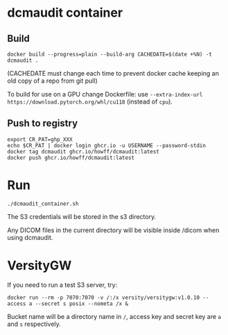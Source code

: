 # dcmaudit container

## Build

```
docker build --progress=plain --build-arg CACHEDATE=$(date +%N) -t dcmaudit .
```

(CACHEDATE must change each time to prevent docker cache keeping an old copy of a repo from git pull)

To build for use on a GPU change Dockerfile:
use `--extra-index-url https://download.pytorch.org/whl/cu118` (instead of `cpu`).

## Push to registry

```
export CR_PAT=ghp_XXX
echo $CR_PAT | docker login ghcr.io -u USERNAME --password-stdin
docker tag dcmaudit ghcr.io/howff/dcmaudit:latest
docker push ghcr.io/howff/dcmaudit:latest
```

# Run

```
./dcmaudit_container.sh
```

The S3 credentials will be stored in the s3 directory.

Any DICOM files in the current directory will be visible inside /dicom when using dcmaudit.


# VersityGW

If you need to run a test S3 server, try:
```
docker run --rm -p 7070:7070 -v /:/x versity/versitygw:v1.0.10 --access a --secret s posix --nometa /x &
```
Bucket name will be a directory name in `/`, access key and secret key are `a` and `s` respectively.
